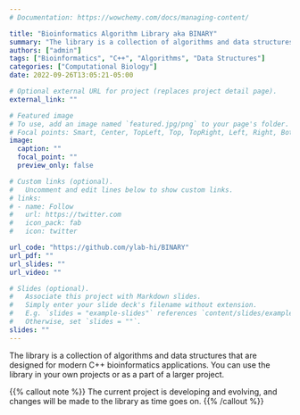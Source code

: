 ```yaml
---
# Documentation: https://wowchemy.com/docs/managing-content/

title: "Bioinformatics Algorithm Library aka BINARY"
summary: "The library is a collection of algorithms and data structures that are designed for modern C++ bioinformatics applications. You can use the library in your own projects or as a part of a larger project."
authors: ["admin"]
tags: ["Bioinformatics", "C++", "Algorithms", "Data Structures"]
categories: ["Computational Biology"]
date: 2022-09-26T13:05:21-05:00

# Optional external URL for project (replaces project detail page).
external_link: ""

# Featured image
# To use, add an image named `featured.jpg/png` to your page's folder.
# Focal points: Smart, Center, TopLeft, Top, TopRight, Left, Right, BottomLeft, Bottom, BottomRight.
image:
  caption: ""
  focal_point: ""
  preview_only: false

# Custom links (optional).
#   Uncomment and edit lines below to show custom links.
# links:
# - name: Follow
#   url: https://twitter.com
#   icon_pack: fab
#   icon: twitter

url_code: "https://github.com/ylab-hi/BINARY"
url_pdf: ""
url_slides: ""
url_video: ""

# Slides (optional).
#   Associate this project with Markdown slides.
#   Simply enter your slide deck's filename without extension.
#   E.g. `slides = "example-slides"` references `content/slides/example-slides.md`.
#   Otherwise, set `slides = ""`.
slides: ""
---
```


The library is a collection of algorithms and data structures that are designed for modern C++ bioinformatics applications. You can use the library in your own projects or as a part of a larger project.

{{% callout note %}}
The current project is developing and evolving, and changes will be made to the library as time goes on.
{{% /callout %}}
